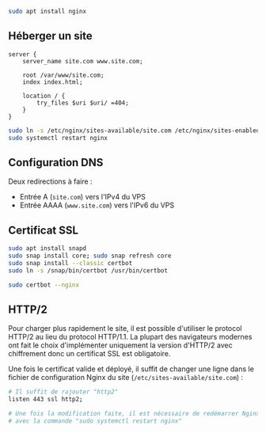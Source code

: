 ```bash
sudo apt install nginx
```

## Héberger un site
```
server {
    server_name site.com www.site.com;

    root /var/www/site.com;
    index index.html;

    location / {
        try_files $uri $uri/ =404;
    }
}
```

```bash
sudo ln -s /etc/nginx/sites-available/site.com /etc/nginx/sites-enabled/site.com
sudo systemctl restart nginx
```

## Configuration DNS

Deux redirections à faire :
- Entrée A (`site.com`) vers l'IPv4 du VPS
- Entrée AAAA (`www.site.com`) vers l'IPv6 du VPS

## Certificat SSL
```bash
sudo apt install snapd
sudo snap install core; sudo snap refresh core
sudo snap install --classic certbot
sudo ln -s /snap/bin/certbot /usr/bin/certbot

sudo certbot --nginx
```

## HTTP/2

Pour charger plus rapidement le site, il est possible d'utiliser le protocol HTTP/2 au lieu du protocol HTTP/1.1. La plupart des navigateurs modernes ont fait le choix d'implémenter uniquement la version d'HTTP/2 avec chiffrement donc un certificat SSL est obligatoire.

Une fois le certificat valide et déployé, il suffit de changer une ligne dans le fichier de configuration Nginx du site (`/etc/sites-available/site.com`) :
```bash
# Il suffit de rajouter "http2"
listen 443 ssl http2;

# Une fois la modification faite, il est nécessaire de redémarrer Nginx
# avec la commande "sudo systemctl restart nginx"
```

